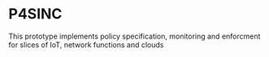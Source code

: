 # P4SINC
This prototype implements policy specification, monitoring and enforcment for slices of IoT, network functions and clouds
